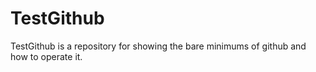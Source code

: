 # TestGithub

TestGithub is a repository for showing the bare minimums of github and how to operate it.